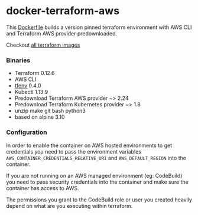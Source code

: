 # docker-terraform-aws

This [Dockerfile](/aws/Dockerfile) builds a version pinned terraform environment with AWS CLI and Terraform AWS provider predownloaded. 

Checkout [all terraform images](https://github.com/goci-io/docker-terraform-images)

### Binaries

- Terraform 0.12.6  
- AWS CLI   
- [tfenv](https://github.com/cloudposse/tfenv) 0.4.0  
- Kubectl 1.13.9  
- Predownload Terraform AWS provider ~> 2.24  
- Predownload Terraform Kubernetes provider ~> 1.8  
- unzip make git bash python3
- based on alpine 3.10

### Configuration

In order to enable the container on AWS hosted environments to get credentials you need to pass the environment variables `AWS_CONTAINER_CREDENTIALS_RELATIVE_URI` and `AWS_DEFAULT_REGION` into the container. 

If you are not running on an AWS managed environment (eg: CodeBuild) you need to pass security credentials into the container and make sure the container has access to AWS. 

The permissions you grant to the CodeBuild role or user you created heavily depend on what are you executing within terraform. 

